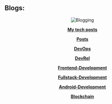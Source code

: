 ## Blogs:
<p align="center"><img align="center" alt="Blogging" src="https://techzonein.blogspot.com/"></p>
<p  align="center"><a href="https://techzonein.blogspot.com/""><B>My tech posts</B></a></p>
<p  align="center"><a href=""><b>Posts</b></a></p>
<p  align="center"><a href=""><b>DevOps</b></a></p>
<p  align="center"><a href="https://github.com/commclassroom/roadmaps/tree/main/DevRel#readme"><b>DevRel</b></a></p>
<p  align="center"><a href="https://github.com/commclassroom/roadmaps/tree/main/Frontend-Development#readme"><b>Frontend-Development</b></a></p>
<p  align="center"><a href="https://github.com/commclassroom/roadmaps/tree/main/Fullstack-Development#readme"><b>Fullstack-Development</b></a></p>
<p  align="center"><a href=""><b>Android-Development</b></a></p>
<p align="center"><a href="https://github.com/commclassroom/roadmaps/tree/main/Open-Source#readme"><b>Blockchain</b></a></p>
